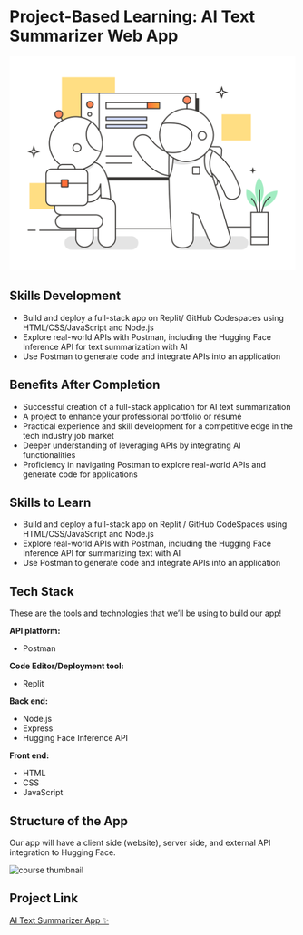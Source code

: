 # Project-Based Learning: AI Text Summarizer Web App

![course thumbnail](public/images/learning.png)

## Skills Development

- Build and deploy a full-stack app on Replit/ GitHub Codespaces using HTML/CSS/JavaScript and Node.js
- Explore real-world APIs with Postman, including the Hugging Face Inference API for text summarization with AI
- Use Postman to generate code and integrate APIs into an application

## Benefits After Completion

- Successful creation of a full-stack application for AI text summarization
- A project to enhance your professional portfolio or résumé
- Practical experience and skill development for a competitive edge in the tech industry job market
- Deeper understanding of leveraging APIs by integrating AI functionalities
- Proficiency in navigating Postman to explore real-world APIs and generate code for applications

## Skills to Learn

- Build and deploy a full-stack app on Replit / GitHub CodeSpaces using HTML/CSS/JavaScript and Node.js
- Explore real-world APIs with Postman, including the Hugging Face Inference API for summarizing text with AI
- Use Postman to generate code and integrate APIs into an application

## Tech Stack

These are the tools and technologies that we’ll be using to build our app!

**API platform:**
- Postman

**Code Editor/Deployment tool:**
- Replit

**Back end:**
- Node.js
- Express
- Hugging Face Inference API

**Front end:**
- HTML
- CSS
- JavaScript

## Structure of the App

Our app will have a client side (website), server side, and external API integration to Hugging Face.

![course thumbnail](https://content.pstmn.io/3c537b22-4dbc-4fff-9e72-5a5c77050b66/aW1hZ2UgKDQyKS5wbmc=)

## Project Link

[AI Text Summarizer App ✨](https://9abcef6b-0ff5-47ac-a218-907254e62d26-00-4zxknx8b7kb.picard.replit.dev/)
